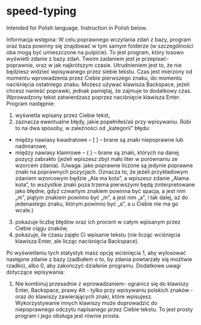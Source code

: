 # speed-typing
Intended for Polish language. 
Instruction in Polish below.

Informacja wstępna: W celu poprawnego wczytania zdań z bazy, program oraz baza powinny się znajdować w tym samym folderze (w szczególności oba mogą być umieszczone na pulpicie).
To jest program, który losowo wyświetli zdanie z bazy zdań. Twoim zadaniem jest je przepisać- poprawnie, oraz w jak najkrótszym czasie. Utrudnieniem jest to, że nie będziesz widzieć wpisywanego przez siebie tekstu. Czas jest mierzony od momentu wprowadzenia przez Ciebie pierwszego znaku, do momentu naciśnięcia ostatniego znaku. Możesz używać klawisza Backspace, jeżeli chcesz nanieść poprawki, jednak pamiętaj, że zajmuje to dodatkowy czas. Wprowadzony tekst zatwierdzasz poprzez naciśnięcie klawisza Enter. Program następnie:
1) wyświetla wpisany przez Ciebie tekst,
2) zaznacza ewentualne błędy, jakie popełniłeś/aś przy wpisywaniu. Robi to na dwa sposoby, w zależności od „kategorii” błędu:
- między nawiasy kwadratowe – [ ] – brane są znaki niepoprawne lub nadmiarowe,
- między nawiasy klamrowe – { } – brane są znaki, których na danej pozycji zabrakło (jeżeli wpiszesz zbyt mało liter w porównaniu ze wzorcem zdania).
(Uwaga: jako poprawne liczone są jedynie poprawne znaki na poprawnych pozycjach. Oznacza to, że jeżeli przykładowym zdaniem wzorcowym będzie „Ala ma kota”, a wpiszesz zdanie „Alama kota”, to wszystkie znaki poza trzema pierwszymi będą zinterpretowane jako błędne, gdyż czwartym znakiem powinna być spacja, a jest nim „m”, piątym znakiem powinno być „m”, a jest nim „a”, i tak dalej, aż do jedenastego znaku, którym powinno być „a”, a u Ciebie nie ma go wcale.)
3) pokazuje liczbę błędów oraz ich procent w całym wpisanym przez Ciebie ciągu znaków,
4) pokazuje, ile czasu zajęło Ci wpisanie tekstu (nie licząc wciśnięcia klawisza Enter, ale licząc naciśnięcia Backspace).

Po wyświetleniu tych statystyk masz opcję wciśnięcia 1, aby wylosować następne zdanie z bazy (zadbałem o to, by zdania powtarzały się możliwie rzadko), albo 0, aby zakończyć działanie programu.
Dodatkowe uwagi dotyczące wpisywania:
1)	Nie kombinuj przesadnie z wprowadzaniem- ogranicz się do klawiszy Enter, Backspace, prawy Alt - tylko przy wpisywaniu polskich znaków - oraz do klawiszy zawierających znaki, które wpisujesz. Wykorzystywanie innych klawiszy może doprowadzić do niepoprawnego odczytu napisanego przez Ciebie tekstu. To jest prosty program i jego obsługa jest równie prosta.
